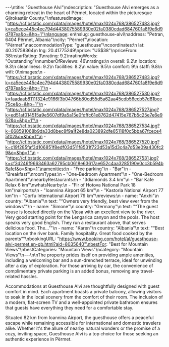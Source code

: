 ---\ntitle: "Guesthouse Alvi"\ndescription: "Guesthouse Alvi emerges as a charming retreat in the heart of Përmet, located within the picturesque Gjirokastër County."\nfeaturedImage: "https://cf.bstatic.com/xdata/images/hotel/max1024x768/386527483.jpg?k=ca5ece445c4ec794d4438075589930e02fa0380cdad6847601a8f9e6d9d787ea&o=&hp=1"\nlanguage: en\nslug: guesthouse-alvi\naddress: "Petran, 6404 Përmet, Albania"\ncity: "Përmet"\nlocation: "Përmet"\naccommodationType: "guesthouse"\ncoordinates:\n  lat: 40.20758364\n  lng: 20.41775249\nprice: "US$38"\npriceFrom: 38\nstarRating: 3\nrating: 9.2\nratingWords: "Outstanding"\nnumberOfReviews: 46\nratings:\n  overall: 9.2\n  location: 9.3\n  cleanliness: 9.2\n  facilities: 8.2\n  value: 9.5\n  comfort: 9\n  staff: 9.8\n  wifi: 0\nimages:\n  - "https://cf.bstatic.com/xdata/images/hotel/max1024x768/386527483.jpg?k=ca5ece445c4ec794d4438075589930e02fa0380cdad6847601a8f9e6d9d787ea&o=&hp=1"\n  - "https://cf.bstatic.com/xdata/images/hotel/max1024x768/386527530.jpg?k=faadaab8111f324e9166f3b04766b80cd55d5a62aa45cdb56ecb57d81bee75ce&o=&hp=1"\n  - "https://cf.bstatic.com/xdata/images/hotel/max1024x768/386527527.jpg?k=ed51af014515a9e5607df9a5a15e0fdffc61e8762d47415e767b5c25e7e6e962&o=&hp=1"\n  - "https://cf.bstatic.com/xdata/images/hotel/max1024x768/386527534.jpg?k=668591068b9da33d8bec8f9a1f2e8da023892dfe65118f0c5bba67fcece45f02&o=&hp=1"\n  - "https://cf.bstatic.com/xdata/images/hotel/max1024x768/386527520.jpg?k=c19f285faf3d106851f8edf03d511f8531f723d53a15d3c4a7d53e09a430fc29&o=&hp=1"\n  - "https://cf.bstatic.com/xdata/images/hotel/max1024x768/386527531.jpg?k=cf3d246f9663463a62795cb0618e63617ae652c4aa3285190e0cc3b594b8afef&o=&hp=1"\namenities:\n  - "Free parking"\n  - "Bar"\n  - "Breakfast"\nroomTypes:\n  - "One-Bedroom Apartment"\n  - "One-Bedroom Apartment"\nnearbyRestaurants:\n  - "3diamonds 3.4 km"\n  - "Bar Kafe Relax 6 km"\nwhatsNearby:\n  - "Fir of Hotova National Park 18 km"\nairports:\n  - "Ioannina Airport 65 km"\n  - "Kastoria National Airport 77 km"\n  - "Corfu International Airport 79 km"\nreviews:\n  - name: "Anxhi"\n    country: "Albania"\n    text: "“Owners very friendly, best view ever from the windows”"\n  - name: "Simone"\n    country: "Germany"\n    text: "“The guest house is located directly on the Vjosa with an excellent view to the river. Very good starting point for the Lengarica canyon and the pools. The host speaks very good English. They run a restaurant above, that serves delicious food. The...”"\n  - name: "Karen"\n    country: "Albania"\n    text: "“Best location on the river bank. Family hospitality. Great food cooked by the parents”"\nbookingURL: "https://www.booking.com/hotel/al/guesthouse-alvi-permet.en-gb.html?aid=8035640"\nbestFor: "Best for Mountain Views"\nbestCategories: "Mountain Views"\ncategory: "Mountain Views"\n---\n\nThe property prides itself on providing ample amenities, including a welcoming bar and a sun-drenched terrace, ideal for unwinding after a day of exploration. For those arriving by car, the convenience of complimentary private parking is an added bonus, removing any travel-related hassles.

Accommodations at Guesthouse Alvi are thoughtfully designed with guest comfort in mind. Each apartment boasts a private balcony, allowing visitors to soak in the local scenery from the comfort of their room. The inclusion of a modern, flat-screen TV and a well-appointed private bathroom ensures that guests have everything they need for a comfortable stay.

Situated 82 km from Ioannina Airport, the guesthouse offers a peaceful escape while remaining accessible for international and domestic travelers alike. Whether it's the allure of nearby natural wonders or the promise of a cozy, inviting space, Guesthouse Alvi is a top choice for those seeking an authentic experience in Përmet.